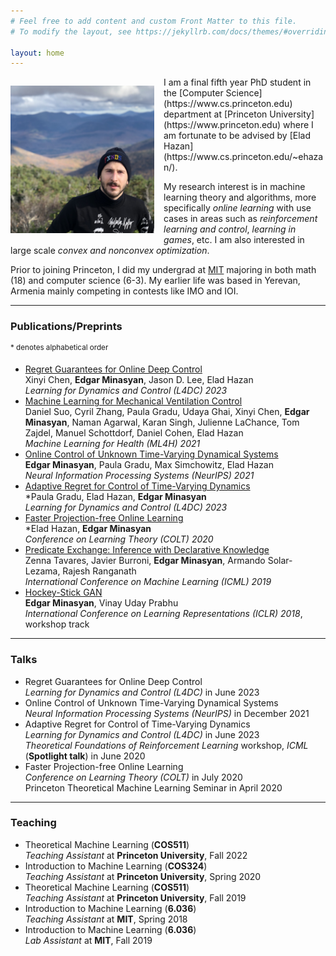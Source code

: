 ```yaml
---
# Feel free to add content and custom Front Matter to this file.
# To modify the layout, see https://jekyllrb.com/docs/themes/#overriding-theme-defaults

layout: home
---
```

<p style="float: left; padding-right: 15px"><img src="https://raw.githubusercontent.com/minasyan/minasyan.github.io/master/informal_headshot.jpg" alt="headshot" width="230" /></p>
I am a final fifth year PhD student in the [Computer Science](https://www.cs.princeton.edu) department at [Princeton University](https://www.princeton.edu) where I am fortunate to be advised by [Elad Hazan](https://www.cs.princeton.edu/~ehazan/).

My research interest is in machine learning theory and algorithms, more specifically *online learning* with use cases in areas such as *reinforcement learning and control*, *learning in games*, etc. I am also interested in large scale *convex and nonconvex optimization*.

Prior to joining Princeton, I did my undergrad at [MIT](https://www.mit.edu) majoring in both math (18) and computer science (6-3). My earlier life was based in Yerevan, Armenia mainly competing in contests like IMO and IOI.

---------------------------------

### **Publications/Preprints**

<sup> \* denotes alphabetical order </sup>

- [Regret Guarantees for Online Deep Control](https://proceedings.mlr.press/v211/chen23b/chen23b.pdf)  
Xinyi Chen, **Edgar Minasyan**, Jason D. Lee, Elad Hazan  
*Learning for Dynamics and Control (L4DC) 2023*
- [Machine Learning for Mechanical Ventilation Control](https://arxiv.org/pdf/2102.06779.pdf)  
Daniel Suo, Cyril Zhang, Paula Gradu, Udaya Ghai, Xinyi Chen, **Edgar Minasyan**, Naman Agarwal, Karan Singh, Julienne LaChance, Tom Zajdel, Manuel Schottdorf, Daniel Cohen, Elad Hazan  
*Machine Learning for Health (ML4H) 2021*
- [Online Control of Unknown Time-Varying Dynamical Systems](https://proceedings.neurips.cc/paper_files/paper/2021/file/856b503e276cc491e7e6e0ac1b9f4b17-Paper.pdf)  
**Edgar Minasyan**, Paula Gradu, Max Simchowitz, Elad Hazan  
*Neural Information Processing Systems (NeurIPS) 2021*
- [Adaptive Regret for Control of Time-Varying Dynamics](https://proceedings.mlr.press/v211/gradu23a/gradu23a.pdf)  
\*Paula Gradu, Elad Hazan, **Edgar Minasyan**  
*Learning for Dynamics and Control (L4DC) 2023*
- [Faster Projection-free Online Learning](http://proceedings.mlr.press/v125/hazan20a/hazan20a.pdf)  
\*Elad Hazan, **Edgar Minasyan**  
*Conference on Learning Theory (COLT) 2020*
- [Predicate Exchange: Inference with Declarative Knowledge](http://proceedings.mlr.press/v97/tavares19a/tavares19a.pdf)  
Zenna Tavares, Javier Burroni, **Edgar Minasyan**, Armando Solar-Lezama, Rajesh Ranganath  
*International Conference on Machine Learning (ICML) 2019*
- [Hockey-Stick GAN](https://openreview.net/pdf?id=HJOt7P1wz)  
**Edgar Minasyan**, Vinay Uday Prabhu  
*International Conference on Learning Representations (ICLR) 2018*, workshop track

---------------------------------

### **Talks**

- Regret Guarantees for Online Deep Control  
	*Learning for Dynamics and Control (L4DC)* in June 2023
- Online Control of Unknown Time-Varying Dynamical Systems  
	*Neural Information Processing Systems (NeurIPS)* in December 2021
- Adaptive Regret for Control of Time-Varying Dynamics  
	*Learning for Dynamics and Control (L4DC)* in June 2023  
	*Theoretical Foundations of Reinforcement Learning* workshop, *ICML* (**Spotlight talk**) in June 2020
- Faster Projection-free Online Learning  
	*Conference on Learning Theory (COLT)* in July 2020  
	Princeton Theoretical Machine Learning Seminar in April 2020

----------------------------------

### **Teaching**

- Theoretical Machine Learning (**COS511**)  
*Teaching Assistant* at **Princeton University**, Fall 2022
- Introduction to Machine Learning (**COS324**)  
*Teaching Assistant* at **Princeton University**, Spring 2020
- Theoretical Machine Learning (**COS511**)  
*Teaching Assistant* at **Princeton University**, Fall 2019
- Introduction to Machine Learning (**6.036**)  
*Teaching Assistant* at **MIT**, Spring 2018
- Introduction to Machine Learning (**6.036**)  
*Lab Assistant* at **MIT**, Fall 2019
